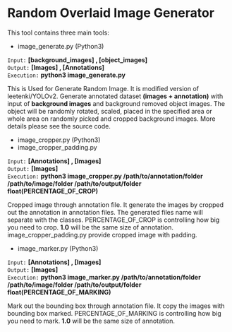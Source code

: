 # Random Overlaid Image Generator

This tool contains three main tools:
* image_generate.py (Python3)

 `Input:` **[background_images] , [object_images]**  
 `Output:` **[Images] , [Annotations]**  
 `Execution:` **python3 image_generate.py**

 This is Used for Generate Random Image. It is modified version of leetenki/YOLOv2.
 Generate annotated dataset **(images + annotation)** with input of **background images** and background removed object images. The object will be randomly rotated, scaled, placed in the specified area or whole area on randomly picked and cropped background images. More details please see the source code.

* image_cropper.py (Python3)
* image_cropper_padding.py

 `Input:` **[Annotations] , [Images]**  
 `Output:`  **[Images]**  
 `Execution:` **python3 image_cropper.py /path/to/annotation/folder /path/to/image/folder /path/to/output/folder float(PERCENTAGE_OF_CROP)**

 Cropped image through annotation file. It generate the images by cropped out the annotation in annotation files. The generated files name will separate with the classes. PERCENTAGE_OF_CROP is controlling how big you need to crop. **1.0** will be the same size of annotation. image_cropper_padding.py provide cropped image with padding.

* image_marker.py (Python3)

 `Input:` **[Annotations] , [Images]**  
 `Output:`  **[Images]**  
 `Execution:` **python3 image_marker.py /path/to/annotation/folder /path/to/image/folder /path/to/output/folder float(PERCENTAGE_OF_MARKING)**

 Mark out the bounding box through annotation file. It copy the images with bounding box marked. PERCENTAGE_OF_MARKING is controlling how big you need to mark. **1.0** will be the same size of annotation.
